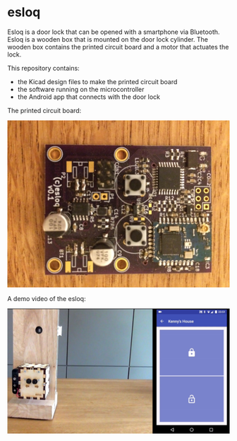 # esloq

Esloq is a door lock that can be opened with a smartphone via Bluetooth. Esloq is a wooden box that is mounted on the door lock cylinder. The wooden box contains the printed circuit board and a motor that actuates the lock.

This repository contains:
- the Kicad design files to make the printed circuit board
- the software running on the microcontroller 
- the Android app that connects with the door lock

The printed circuit board:

![Printed Circuit Board](/images/printed_circuit_board.jpg?raw=true "Printed Circuit Board")

A demo video of the esloq:

[![Smart Lock Demo](/images/video_thumbnail.png)](https://www.youtube.com/watch?v=yVSUPODDXtM)
